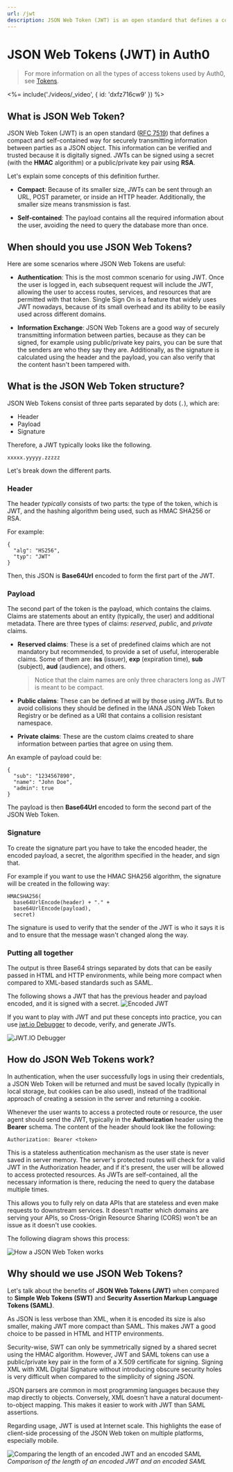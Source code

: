 ```yaml
---
url: /jwt
description: JSON Web Token (JWT) is an open standard that defines a compact and self-contained way for securely transmitting information between parties as a JSON object. This article introduces you to all of the concepts needed to fully understand JWTs.
---
```

# JSON Web Tokens (JWT) in Auth0

> For more information on all the types of access tokens used by Auth0, see [Tokens](/tokens).

<%= include('./videos/_video', { id: 'dxfz716cw9' }) %>

## What is JSON Web Token?
JSON Web Token (JWT) is an open standard ([RFC 7519](https://tools.ietf.org/html/rfc7519)) that defines a compact and self-contained way for securely transmitting information between parties as a JSON object. This information can be verified and trusted because it is digitally signed. JWTs can be signed using a secret (with the **HMAC** algorithm) or a public/private key pair using **RSA**.

Let's explain some concepts of this definition further.

- **Compact**: Because of its smaller size, JWTs can be sent through an URL, POST parameter, or inside an HTTP header. Additionally, the smaller size means transmission is fast.

- **Self-contained**: The payload contains all the required information about the user, avoiding the need to query the database more than once.

## When should you use JSON Web Tokens?
Here are some scenarios where JSON Web Tokens are useful:

- **Authentication**: This is the most common scenario for using JWT. Once the user is logged in, each subsequent request will include the JWT, allowing the user to access routes, services, and resources that are permitted with that token. Single Sign On is a feature that widely uses JWT nowadays, because of its small overhead and its ability to be easily used across different domains.

- **Information Exchange**: JSON Web Tokens are a good way of securely transmitting information between parties, because as they can be signed, for example using public/private key pairs, you can be sure that the senders are who they say they are. Additionally, as the signature is calculated using the header and the payload, you can also verify that the content hasn't been tampered with.

## What is the JSON Web Token structure?
JSON Web Tokens consist of three parts separated by dots (`.`), which are:

- Header
- Payload
- Signature

Therefore, a JWT typically looks like the following.

`xxxxx.yyyyy.zzzzz`

Let's break down the different parts.

### Header

The header *typically* consists of two parts: the type of the token, which is JWT, and the hashing algorithm being used, such as HMAC SHA256 or RSA.

For example:

```
{
  "alg": "HS256",
  "typ": "JWT"
}
```

Then, this JSON is **Base64Url** encoded to form the first part of the JWT.

### Payload

The second part of the token is the payload, which contains the claims. Claims are statements about an entity (typically, the user) and additional metadata.
There are three types of claims: *reserved*, *public*, and *private* claims.

- **Reserved claims**: These is a set of predefined claims which are not mandatory but recommended, to provide a set of useful, interoperable claims. Some of them are: **iss** (issuer), **exp** (expiration time), **sub** (subject), **aud** (audience), and others.

	> Notice that the claim names are only three characters long as JWT is meant to be compact.

- **Public claims**: These can be defined at will by those using JWTs. But to avoid collisions they should be defined in the IANA JSON Web Token Registry or be defined as a URI that contains a collision resistant namespace.

- **Private claims**: These are the custom claims created to share information between parties that agree on using them.

An example of payload could be:

```
{
  "sub": "1234567890",
  "name": "John Doe",
  "admin": true
}
```

The payload is then **Base64Url** encoded to form the second part of the JSON Web Token.

### Signature
To create the signature part you have to take the encoded header, the encoded payload, a secret, the algorithm specified in the header, and sign that.

For example if you want to use the HMAC SHA256 algorithm, the signature will be created in the following way:

```
HMACSHA256(
  base64UrlEncode(header) + "." +
  base64UrlEncode(payload),
  secret)
```

The signature is used to verify that the sender of the JWT is who it says it is and to ensure that the message wasn't changed along the way.

### Putting all together

The output is three Base64 strings separated by dots that can be easily passed in HTML and HTTP environments, while being more compact when compared to XML-based standards such as SAML.

The following shows a JWT that has the previous header and payload encoded, and it is signed with a secret.
![Encoded JWT](/media/articles/jwt/encoded-jwt3.png)

If you want to play with JWT and put these concepts into practice, you can use [jwt.io Debugger](http://jwt.io) to decode, verify, and generate JWTs.

![JWT.IO Debugger](/media/articles/jwt/legacy-app-auth-5.png)

## How do JSON Web Tokens work?
In authentication, when the user successfully logs in using their credentials, a JSON Web Token will be returned and must be saved locally (typically in local storage, but cookies can be also used), instead of the traditional approach of creating a session in the server and returning a cookie.

Whenever the user wants to access a protected route or resource, the user agent should send the JWT, typically in the **Authorization** header using the **Bearer** schema. The content of the header should look like the following:

```
Authorization: Bearer <token>
```

This is a stateless authentication mechanism as the user state is never saved in server memory.
The server's protected routes will check for a valid JWT in the Authorization header, and if it's present, the user will be allowed to access protected resources. As JWTs are self-contained, all the necessary information is there, reducing the need to query the database multiple times.

This allows you to fully rely on data APIs that are stateless and even make requests to downstream services. It doesn't matter which domains are serving your APIs, so Cross-Origin Resource Sharing (CORS) won't be an issue as it doesn't use cookies.

The following diagram shows this process:

![How a JSON Web Token works](/media/articles/jwt/jwt-diagram.png)

## Why should we use JSON Web Tokens?

Let's talk about the benefits of **JSON Web Tokens (JWT)** when compared to **Simple Web Tokens (SWT)** and **Security Assertion Markup Language Tokens (SAML)**.

As JSON is less verbose than XML, when it is encoded its size is also smaller, making JWT more compact than SAML. This makes JWT a good choice to be passed in HTML and HTTP environments.

Security-wise, SWT can only be symmetrically signed by a shared secret using the HMAC algorithm. However, JWT and SAML tokens can use a public/private key pair in the form of a X.509 certificate for signing. Signing XML with XML Digital Signature without introducing obscure security holes is very difficult when compared to the simplicity of signing JSON.

JSON parsers are common in most programming languages because they map directly to objects. Conversely, XML doesn't have a natural document-to-object mapping. This makes it easier to work with JWT than SAML assertions.

Regarding usage, JWT is used at Internet scale. This highlights the ease of client-side processing of the JSON Web token on multiple platforms, especially mobile.

![Comparing the length of an encoded JWT and an encoded SAML](/media/articles/jwt/comparing-jwt-vs-saml2.png)
_Comparison of the length of an encoded JWT and an encoded SAML_
